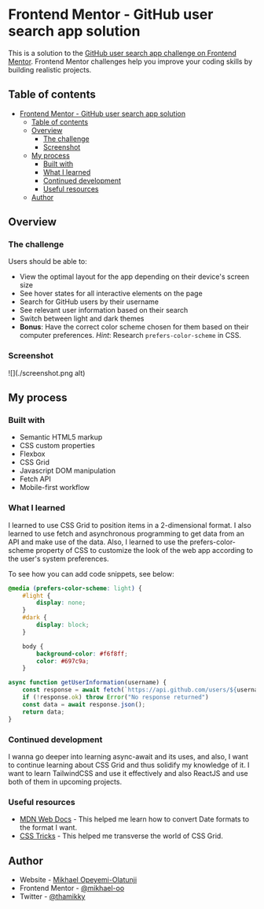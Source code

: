 # Frontend Mentor - GitHub user search app solution

This is a solution to the [GitHub user search app challenge on Frontend Mentor](https://www.frontendmentor.io/challenges/github-user-search-app-Q09YOgaH6). Frontend Mentor challenges help you improve your coding skills by building realistic projects.

## Table of contents

- [Frontend Mentor - GitHub user search app solution](#frontend-mentor---github-user-search-app-solution)
  - [Table of contents](#table-of-contents)
  - [Overview](#overview)
    - [The challenge](#the-challenge)
    - [Screenshot](#screenshot)
  - [My process](#my-process)
    - [Built with](#built-with)
    - [What I learned](#what-i-learned)
    - [Continued development](#continued-development)
    - [Useful resources](#useful-resources)
  - [Author](#author)

## Overview

### The challenge

Users should be able to:

- View the optimal layout for the app depending on their device's screen size
- See hover states for all interactive elements on the page
- Search for GitHub users by their username
- See relevant user information based on their search
- Switch between light and dark themes
- **Bonus**: Have the correct color scheme chosen for them based on their computer preferences. _Hint_: Research `prefers-color-scheme` in CSS.

### Screenshot

![](./screenshot.png alt)

## My process

### Built with

- Semantic HTML5 markup
- CSS custom properties
- Flexbox
- CSS Grid
- Javascript DOM manipulation
- Fetch API
- Mobile-first workflow

### What I learned

I learned to use CSS Grid to position items in a 2-dimensional format. I also learned to use fetch and asynchronous programming to get data from an API and make use of the data. Also, I learned to use the prefers-color-scheme property of CSS to customize the look of the web app according to the user's system preferences.

To see how you can add code snippets, see below:

```css
@media (prefers-color-scheme: light) {
    #light {
        display: none;
    }
    #dark {
        display: block;
    }

    body {
        background-color: #f6f8ff;
        color: #697c9a;
    }
```

```js
async function getUserInformation(username) {
    const response = await fetch(`https://api.github.com/users/${username}`);
    if (!response.ok) throw Error("No response returned") 
    const data = await response.json();
    return data;
}
```

### Continued development

I wanna go deeper into learning async-await and its uses, and also, I want to continue learning about CSS Grid and thus solidify my knowledge of it. I want to learn TailwindCSS and use it effectively and also ReactJS and use both of them in upcoming projects.

### Useful resources

- [MDN Web Docs](https://developer.mozilla.org/en-US/) - This helped me learn how to convert Date formats to the format I want.
- [CSS Tricks](https://css-tricks.com/guides/) - This helped me transverse the world of CSS Grid.
  
## Author

- Website - [Mikhael Opeyemi-Olatunji](https://github.com/mikhael-oo)
- Frontend Mentor - [@mikhael-oo](https://www.frontendmentor.io/profile/mikhael-oo)
- Twitter - [@thamikky](https://www.twitter.com/thamikky)
